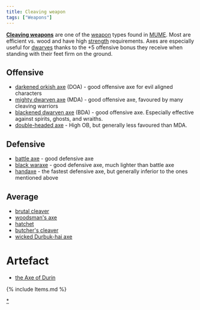 ```yaml
---
title: Cleaving weapon
tags: ["Weapons"]
---
```

**[Cleaving weapons](Cleaving_weapons "wikilink")** are one of the
[weapon](weapon "wikilink") types found in [MUME](MUME "wikilink"). Most
are efficient vs. wood and have high [strength](strength "wikilink")
requirements. Axes are especially useful for [dwarves](dwarf "wikilink")
thanks to the +5 offensive bonus they receive when standing with their
feet firm on the ground.

## Offensive

- [darkened orkish axe](darkened_orkish_axe "wikilink") (DOA) - good
  offensive axe for evil aligned characters
- [mighty dwarven axe](mighty_dwarven_axe "wikilink") (MDA) - good
  offensive axe, favoured by many cleaving warriors
- [blackened dwarven axe](blackened_dwarven_axe "wikilink") (BDA) - good
  offensive axe. Especially effective against spirits, ghosts, and
  wraiths.
- [double-headed axe](double-headed_axe "wikilink") - High OB, but
  generally less favoured than MDA.

## Defensive

- [battle axe](battle_axe "wikilink") - good defensive axe
- [black waraxe](black_waraxe "wikilink") - good defensive axe, much
  lighter than battle axe
- [handaxe](handaxe "wikilink") - the fastest defensive axe, but
  generally inferior to the ones mentioned above

## Average

- [brutal cleaver](brutal_cleaver "wikilink")
- [woodsman's axe](woodsman's_axe "wikilink")
- [hatchet](hatchet "wikilink")
- [butcher's cleaver](butcher's_cleaver "wikilink")
- [wicked Durbuk-hai axe](wicked_Durbuk-hai_axe "wikilink")

# Artefact

- [the Axe of Durin](the_Axe_of_Durin "wikilink")

{% include Items.md %}

[\*](Category:_Cleaving_weapons "wikilink")